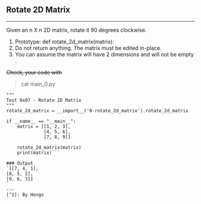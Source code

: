 ## Rotate 2D Matrix
---
Given an n X n 2D matrix,  rotate it 90 degrees clockwise.

1. Prototype: def rotate_2d_matrix(matrix):
2. Do not return anything. The matrix must be edited in-place.
3. You can assume the matrix will have 2 dimensions and will not be empty
.

~~Check, your code with~~

> cat main_0.py
```#!/usr/bin/python3
"""
Test 0x07 - Rotate 2D Matrix
"""
rotate_2d_matrix = __import__('0-rotate_2d_matrix').rotate_2d_matrix

if __name__ == "__main__":
    matrix = [[1, 2, 3],
              [4, 5, 6],
              [7, 8, 9]]

    rotate_2d_matrix(matrix)
    print(matrix)```

### Output
`[[7, 4, 1],
[8, 5, 2],
[9, 6, 3]]
`
---
[^1]: By Hongo
